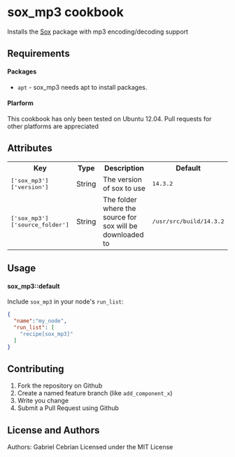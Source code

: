 sox_mp3 cookbook
================

Installs the [Sox](http://sox.sourceforge.net/) package with mp3 encoding/decoding support

Requirements
------------

#### Packages

- `apt` - sox_mp3 needs apt to install packages.

#### Plarform

This cookbook has only been tested on Ubuntu 12.04. Pull requests for other platforms are appreciated

Attributes
----------

<table>
  <tr>
    <th>Key</th>
    <th>Type</th>
    <th>Description</th>
    <th>Default</th>
  </tr>
  <tr>
    <td><tt>['sox_mp3']['version']</tt></td>
    <td>String</td>
    <td>The version of sox to use</td>
    <td><tt>14.3.2</tt></td>
  </tr>
  <tr>
    <td><tt>['sox_mp3']['source_folder']</tt></td>
    <td>String</td>
    <td>The folder where the source for sox will be downloaded to</td>
    <td><tt>/usr/src/build/14.3.2</tt></td>
  </tr>
</table>

Usage
-----
#### sox_mp3::default

Include `sox_mp3` in your node's `run_list`:

```json
{
  "name":"my_node",
  "run_list": [
    "recipe[sox_mp3]"
  ]
}
```

Contributing
------------

1. Fork the repository on Github
2. Create a named feature branch (like `add_component_x`)
3. Write you change
6. Submit a Pull Request using Github

License and Authors
-------------------

Authors: Gabriel Cebrian
Licensed under the MIT License
